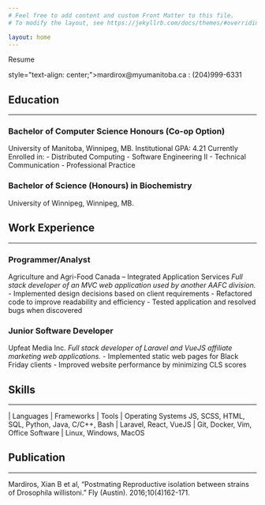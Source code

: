 ```yaml
---
# Feel free to add content and custom Front Matter to this file.
# To modify the layout, see https://jekyllrb.com/docs/themes/#overriding-theme-defaults

layout: home
---
```


Resume
<p> style="text-align: center;">mardirox@myumanitoba.ca : (204)999-6331</p>

## Education
---
### Bachelor of Computer Science Honours (Co-op Option)
University of Manitoba, Winnipeg, MB.
Institutional GPA: 4.21
Currently Enrolled in:
	- Distributed Computing
	- Software Engineering II
	- Technical Communication
	- Professional Practice

### Bachelor of Science (Honours) in Biochemistry
University of Winnipeg, Winnipeg, MB.

## Work Experience
---
### Programmer/Analyst
Agriculture and Agri-Food Canada – Integrated Application Services
_Full stack developer of an MVC web application used by another AAFC division._
    - Implemented design decisions based on client requirements
	- Refactored code to improve readability and efficiency
	- Tested application and resolved bugs when discovered

### Junior Software Developer
Upfeat Media Inc.
_Full stack developer of Laravel and VueJS affiliate marketing web applications._
    - Implemented static web pages for Black Friday clients
	- Improved website performance by minimizing CLS scores

## Skills
---
| Languages | Frameworks | Tools | Operating Systems
JS, SCSS, HTML, SQL, Python, Java, C/C++, Bash | Laravel, React, VueJS | Git, Docker, Vim, Office Software | Linux, Windows, MacOS

## Publication
---
Mardiros, Xian B et al, “Postmating Reproductive isolation between strains of Drosophila willistoni.” Fly (Austin). 2016;10(4)162-171.
